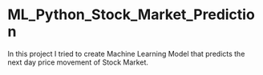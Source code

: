 # ML_Python_Stock_Market_Prediction
In this project I tried to create Machine Learning Model that predicts the next day price movement of Stock Market.
